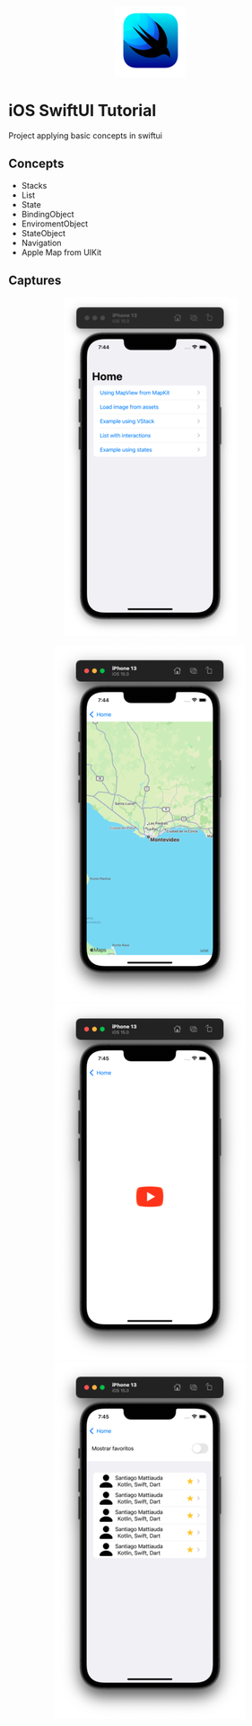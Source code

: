 <p align="center">
<img src="https://github.com/santimattius/ios-swiftui-tutorial/blob/main/Screenshot/swift_ui_logo.png?raw=true" alt="App Capture"/>
</p>

# iOS SwiftUI Tutorial

Project applying basic concepts in swiftui

## Concepts
- Stacks
- List
- State
- BindingObject
- EnviromentObject
- StateObject
- Navigation
- Apple Map from UIKit

## Captures
<p align="center">
<img src="https://github.com/santimattius/ios-swiftui-tutorial/blob/main/Screenshot/home_screen.png?raw=true" alt="App Capture"/>
</p>
<p align="center">
  <img src="https://github.com/santimattius/ios-swiftui-tutorial/blob/main/Screenshot/map_screen.png?raw=true" alt="App Capture"/>
  <img src="https://github.com/santimattius/ios-swiftui-tutorial/blob/main/Screenshot/image_screen.png?raw=true" alt="App Capture"/>
  <img src="https://github.com/santimattius/ios-swiftui-tutorial/blob/main/Screenshot/list_screen.png?raw=true" alt="App Capture"/>
</p>
